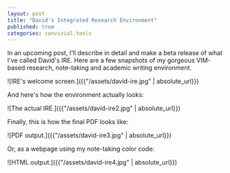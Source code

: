 ```yaml
---
layout: post
title: "David's Integrated Research Environment"
published: true
categories: convivial.tools
---
```


In an upcoming post, I'll describe in detail and make a beta release of what I've called David's IRE.
Here are a few snapshots of my gorgeous VIM-based research, note-taking and academic writing environment.

![IRE's welcome screen.]({{"/assets/david-ire.jpg" | absolute_url}})

And here's how the environment actually looks:

![The actual IRE.]({{"/assets/david-ire2.jpg" | absolute_url}})

Finally, this is how the final PDF looks like:

![PDF output.]({{"/assets/david-ire3.jpg" | absolute_url}})

Or, as a webpage using my note-taking color code:

![HTML output.]({{"/assets/david-ire4.jpg" | absolute_url}})


